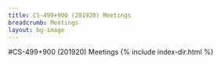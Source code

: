 ```yaml
---
title: CS-499+900 (201920) Meetings
breadcrumb: Meetings
layout: bg-image
---
```

#CS-499+900 (201920) Meetings
{% include index-dir.html %}

